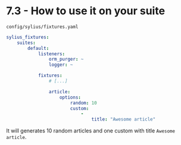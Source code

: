 # 7.3 - How to use it on your suite

`config/sylius/fixtures.yaml`
```yaml
sylius_fixtures:
    suites:
        default:
            listeners:
                orm_purger: ~
                logger: ~

            fixtures:
                # [...]

                article:
                    options:
                        random: 10
                        custom:
                            -
                                title: "Awesome article"
```

It will generates 10 random articles and one custom with title ``Awesome article``.
